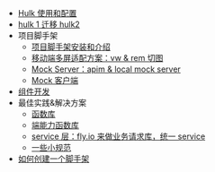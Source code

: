 -   [Hulk 使用和配置](./hulk-cli.md)
-   [hulk 1 迁移 hulk2](./migration.md)
-   项目脚手架
    -   [项目脚手架安装和介绍](./project.md)
    -   [移动端多屏适配方案：vw & rem 切图](./rem.md)
    -   [Mock Server：apim & local mock server](./mock.md)
    -   [Mock 客户端](./mock-native.md)
-   [组件开发](./component.md)
-   最佳实践&解决方案
    -   [函数库](./xbox.md)
    -   [端能力函数库](./native.md)
    -   [service 层：fly.io 来做业务请求库，统一 service](./service.md)
    -   [一些小规范](./practice.md)
-   [如何创建一个脚手架](./create-scaffold.md)

